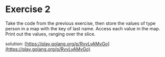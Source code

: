 # Exercise 2

Take the code from the previous exercise, then store the values of type person in a map with the key of last name. Access each value in the map. Print out the values, ranging over the slice.

solution: [https://play.golang.org/p/RvvLyAMvGo](https://play.golang.org/p/RvvLyAMvGo)

